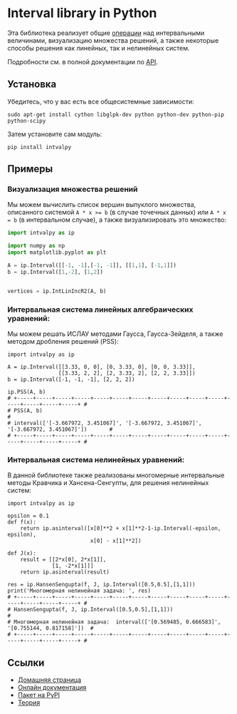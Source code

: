 # Interval library in Python

Эта библиотека реализует общие [операции](https://ru.wikipedia.org/wiki/Интервальная_арифметика) над интервальными величинами, визуализацию множества решений, а также некоторые способы решения как линейных, так и нелинейных систем. 

Подробности см. в полной документации по [API](https://intvalpy.readthedocs.io/ru/latest/index.html).

## Установка

Убедитесь, что у вас есть все общесистемные зависимости:
```
sudo apt-get install cython libglpk-dev python python-dev python-pip python-scipy
```
Затем установите сам модуль:
```
pip install intvalpy
```

## Примеры 

### Визуализация множества решений

Мы можем вычислить список вершин выпуклого множества, описанного системой ``A * x >= b`` (в случае точечных данных) или ``A * x = b`` (в интервальном случае), а также визуализировать это множество:

```python
import intvalpy as ip

import numpy as np
import matplotlib.pyplot as plt

A = ip.Interval([[-1, -1],[-1, -1]], [[1,1], [-1,1]])
b = ip.Interval([1,-2], [1,2])


vertices = ip.IntLinIncR2(A, b)
```

### Интервальная система линейных алгебраических уравнений:

Мы можем решать ИСЛАУ методами Гаусса, Гаусса-Зейделя, а также методом дробления решений (PSS):

```
import intvalpy as ip

A = ip.Interval([[3.33, 0, 0], [0, 3.33, 0], [0, 0, 3.33]],
                [[3.33, 2, 2], [2, 3.33, 2], [2, 2, 3.33]])
b = ip.Interval([-1, -1, -1], [2, 2, 2])

ip.PSS(A, b)
# +-----+-----+-----+-----+-----+-----+-----+-----+-----+-----+-----+-----+-----+-----+-----+ #
# PSS(A, b)                                                                                   #
# interval(['[-3.667972, 3.451067]', '[-3.667972, 3.451067]', '[-3.667972, 3.451067]'])       #
# +-----+-----+-----+-----+-----+-----+-----+-----+-----+-----+-----+-----+-----+-----+-----+ #
```

### Интервальная система нелинейных уравнений:

В данной библиотеке также реализованы многомерные интервальные методы Кравчика и Хансена-Сенгупты, для решения нелинейных систем:

```
import intvalpy as ip

epsilon = 0.1
def f(x):
    return ip.asinterval([x[0]**2 + x[1]**2-1-ip.Interval(-epsilon, epsilon), 
                          x[0] - x[1]**2])

def J(x):    
    result = [[2*x[0], 2*x[1]],
              [1, -2*x[1]]]
    return ip.asinterval(result)

res = ip.HansenSengupta(f, J, ip.Interval([0.5,0.5],[1,1]))
print('Многомерная нелинейная задача: ', res)
# +-----+-----+-----+-----+-----+-----+-----+-----+-----+-----+-----+-----+-----+-----+-----+ #
# HansenSengupta(f, J, ip.Interval([0.5,0.5],[1,1]))                                          #
# Многомерная нелинейная задача:  interval(['[0.569485, 0.666583]', '[0.755144, 0.817158]'])  #
# +-----+-----+-----+-----+-----+-----+-----+-----+-----+-----+-----+-----+-----+-----+-----+ #
```

Ссылки
-----

* [Домашняя страница](<https://github.com/Maestross/intvalpy>)
* [Онлайн документация](<https://intvalpy.readthedocs.io/ru/latest/#>)
* [Пакет на PyPI](<https://pypi.org/project/intvalpy/>)
* [Теория](<http://www.nsc.ru/interval/Library/InteBooks/SharyBook.pdf>)

